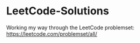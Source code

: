 # LeetCode-Solutions

Working my way through the LeetCode problemset: https://leetcode.com/problemset/all/
